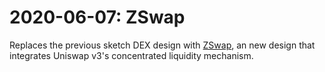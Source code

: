 # 2020-06-07: ZSwap

Replaces the previous sketch DEX design with [ZSwap](../concepts/zswap.md), an
new design that integrates Uniswap v3's concentrated liquidity mechanism.